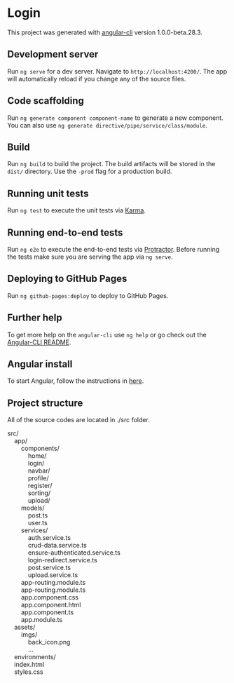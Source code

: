 # Login

This project was generated with [angular-cli](https://github.com/angular/angular-cli) version 1.0.0-beta.28.3.

## Development server
Run `ng serve` for a dev server. Navigate to `http://localhost:4200/`. The app will automatically reload if you change any of the source files.

## Code scaffolding

Run `ng generate component component-name` to generate a new component. You can also use `ng generate directive/pipe/service/class/module`.

## Build

Run `ng build` to build the project. The build artifacts will be stored in the `dist/` directory. Use the `-prod` flag for a production build.

## Running unit tests

Run `ng test` to execute the unit tests via [Karma](https://karma-runner.github.io).

## Running end-to-end tests

Run `ng e2e` to execute the end-to-end tests via [Protractor](http://www.protractortest.org/).
Before running the tests make sure you are serving the app via `ng serve`.

## Deploying to GitHub Pages

Run `ng github-pages:deploy` to deploy to GitHub Pages.

## Further help

To get more help on the `angular-cli` use `ng help` or go check out the [Angular-CLI README](https://github.com/angular/angular-cli/blob/master/README.md).

## Angular install

To start Angular, follow the instructions in [here](https://angular.io/guide/quickstart).

## Project structure

All of the source codes are located in ./src folder.

src/  
&nbsp;&nbsp;&nbsp;&nbsp;app/  
&nbsp;&nbsp;&nbsp;&nbsp;&nbsp;&nbsp;&nbsp;&nbsp;components/  
&nbsp;&nbsp;&nbsp;&nbsp;&nbsp;&nbsp;&nbsp;&nbsp;&nbsp;&nbsp;&nbsp;&nbsp;home/  
&nbsp;&nbsp;&nbsp;&nbsp;&nbsp;&nbsp;&nbsp;&nbsp;&nbsp;&nbsp;&nbsp;&nbsp;login/  
&nbsp;&nbsp;&nbsp;&nbsp;&nbsp;&nbsp;&nbsp;&nbsp;&nbsp;&nbsp;&nbsp;&nbsp;navbar/  
&nbsp;&nbsp;&nbsp;&nbsp;&nbsp;&nbsp;&nbsp;&nbsp;&nbsp;&nbsp;&nbsp;&nbsp;profile/  
&nbsp;&nbsp;&nbsp;&nbsp;&nbsp;&nbsp;&nbsp;&nbsp;&nbsp;&nbsp;&nbsp;&nbsp;register/  
&nbsp;&nbsp;&nbsp;&nbsp;&nbsp;&nbsp;&nbsp;&nbsp;&nbsp;&nbsp;&nbsp;&nbsp;sorting/  
&nbsp;&nbsp;&nbsp;&nbsp;&nbsp;&nbsp;&nbsp;&nbsp;&nbsp;&nbsp;&nbsp;&nbsp;upload/  
&nbsp;&nbsp;&nbsp;&nbsp;&nbsp;&nbsp;&nbsp;&nbsp;models/  
&nbsp;&nbsp;&nbsp;&nbsp;&nbsp;&nbsp;&nbsp;&nbsp;&nbsp;&nbsp;&nbsp;&nbsp;post.ts  
&nbsp;&nbsp;&nbsp;&nbsp;&nbsp;&nbsp;&nbsp;&nbsp;&nbsp;&nbsp;&nbsp;&nbsp;user.ts  
&nbsp;&nbsp;&nbsp;&nbsp;&nbsp;&nbsp;&nbsp;&nbsp;services/  
&nbsp;&nbsp;&nbsp;&nbsp;&nbsp;&nbsp;&nbsp;&nbsp;&nbsp;&nbsp;&nbsp;&nbsp;auth.service.ts  
&nbsp;&nbsp;&nbsp;&nbsp;&nbsp;&nbsp;&nbsp;&nbsp;&nbsp;&nbsp;&nbsp;&nbsp;crud-data.service.ts  
&nbsp;&nbsp;&nbsp;&nbsp;&nbsp;&nbsp;&nbsp;&nbsp;&nbsp;&nbsp;&nbsp;&nbsp;ensure-authenticated.service.ts  
&nbsp;&nbsp;&nbsp;&nbsp;&nbsp;&nbsp;&nbsp;&nbsp;&nbsp;&nbsp;&nbsp;&nbsp;login-redirect.service.ts  
&nbsp;&nbsp;&nbsp;&nbsp;&nbsp;&nbsp;&nbsp;&nbsp;&nbsp;&nbsp;&nbsp;&nbsp;post.service.ts  
&nbsp;&nbsp;&nbsp;&nbsp;&nbsp;&nbsp;&nbsp;&nbsp;&nbsp;&nbsp;&nbsp;&nbsp;upload.service.ts  
&nbsp;&nbsp;&nbsp;&nbsp;&nbsp;&nbsp;&nbsp;&nbsp;app-routing.module.ts  
&nbsp;&nbsp;&nbsp;&nbsp;&nbsp;&nbsp;&nbsp;&nbsp;app-routing.module.ts  
&nbsp;&nbsp;&nbsp;&nbsp;&nbsp;&nbsp;&nbsp;&nbsp;app.component.css  
&nbsp;&nbsp;&nbsp;&nbsp;&nbsp;&nbsp;&nbsp;&nbsp;app.component.html  
&nbsp;&nbsp;&nbsp;&nbsp;&nbsp;&nbsp;&nbsp;&nbsp;app.component.ts  
&nbsp;&nbsp;&nbsp;&nbsp;&nbsp;&nbsp;&nbsp;&nbsp;app.module.ts  
&nbsp;&nbsp;&nbsp;&nbsp;assets/  
&nbsp;&nbsp;&nbsp;&nbsp;&nbsp;&nbsp;&nbsp;&nbsp;imgs/  
&nbsp;&nbsp;&nbsp;&nbsp;&nbsp;&nbsp;&nbsp;&nbsp;&nbsp;&nbsp;&nbsp;&nbsp;back_icon.png  
&nbsp;&nbsp;&nbsp;&nbsp;&nbsp;&nbsp;&nbsp;&nbsp;&nbsp;&nbsp;&nbsp;&nbsp;...  
&nbsp;&nbsp;&nbsp;&nbsp;environments/  
&nbsp;&nbsp;&nbsp;&nbsp;index.html  
&nbsp;&nbsp;&nbsp;&nbsp;styles.css  
